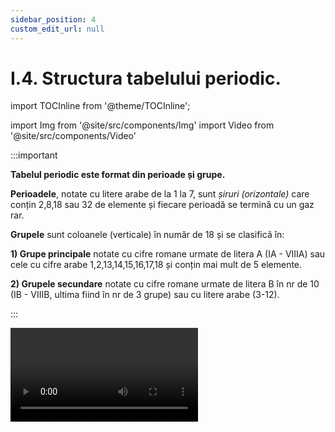 ```yaml
---
sidebar_position: 4
custom_edit_url: null
---
```


# I.4. Structura tabelului periodic.

import TOCInline from '@theme/TOCInline';

<TOCInline toc={toc} />



import Img from '@site/src/components/Img'
import Video from '@site/src/components/Video'





:::important

**Tabelul periodic este format din perioade și grupe.**

**Perioadele**, notate cu litere arabe de la 1 la 7, sunt _șiruri (orizontale)_ care conțin 2,8,18 sau 32 de elemente și fiecare perioadă se termină cu un gaz rar.

**Grupele** sunt coloanele (verticale) în număr de 18 și se clasifică în:

**1) Grupe principale** notate cu cifre romane urmate de litera A (IA - VIIIA) sau cele cu cifre arabe 1,2,13,14,15,16,17,18 și conțin mai mult de 5 elemente.

**2) Grupele secundare** notate cu cifre romane urmate de litera B în nr de 10 (IB - VIIIB, ultima fiind în nr de 3 grupe) sau cu litere arabe (3-12).


:::



<Video src="https://www.youtube.com/embed/eg4LNOPWZkE" />


<br></br>


